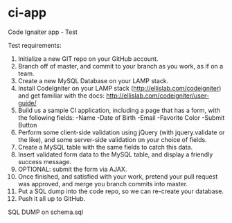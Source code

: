 # ci-app
Code Ignaiter app - Test

Test requirements:

1. Initialize a new GIT repo on your GitHub account.
2. Branch off of master, and commit to your branch as you work, as if on a team.
3. Create a new MySQL Database on your LAMP stack.
4. Install CodeIgniter on your LAMP stack (http://ellislab.com/codeigniter) and get familiar with the docs: http://ellislab.com/codeigniter/user-guide/
5. Build us a sample CI application, including a page that has a form, with the following fields:
    -Name 
    -Date of Birth
    -Email
    -Favorite Color
    -Submit Button
6. Perform some client-side validation using jQuery (with jquery.validate or the like), and some server-side validation on your choice of fields.
7. Create a MySQL table with the same fields to catch this data.
8. Insert validated form data to the MySQL table, and display a friendly success message.
9. OPTIONAL: submit the form via AJAX.
10. Once finished, and satisfied with your work, pretend your pull request was approved, and merge you branch commits into master.
11. Put a SQL dump into the code repo, so we can re-create your database.
12. Push it all up to GitHub.


SQL DUMP on schema.sql